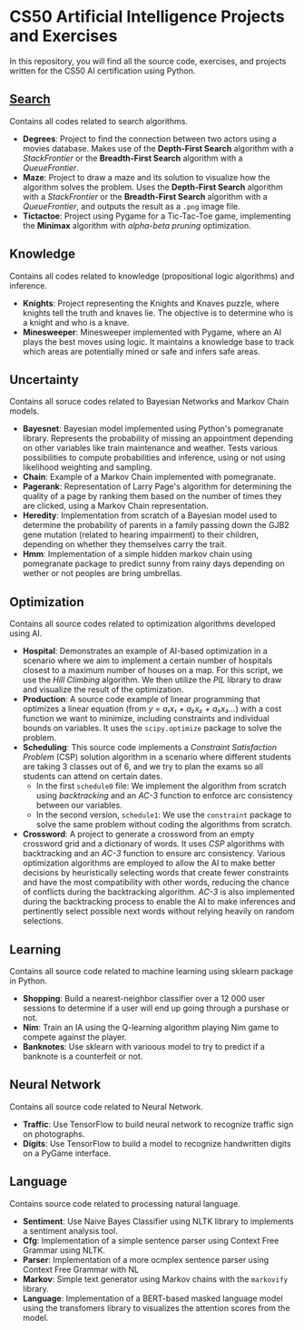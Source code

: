 # CS50 Artificial Intelligence Projects and Exercises

In this repository, you will find all the source code, exercises, and projects written for the CS50 AI certification using Python.

## [Search](search)
Contains all codes related to search algorithms.

* **Degrees**: Project to find the connection between two actors using a movies database. Makes use of the **Depth-First Search** algorithm with a *StackFrontier* or the **Breadth-First Search** algorithm with a *QueueFrontier*.
* **Maze**: Project to draw a maze and its solution to visualize how the algorithm solves the problem. Uses the **Depth-First Search** algorithm with a *StackFrontier* or the **Breadth-First Search** algorithm with a *QueueFrontier*, and outputs the result as a `.png` image file.
* **Tictactoe**: Project using Pygame for a Tic-Tac-Toe game, implementing the **Minimax** algorithm with *alpha-beta pruning* optimization.

## Knowledge
Contains all codes related to knowledge (propositional logic algorithms) and inference.

* **Knights**: Project representing the Knights and Knaves puzzle, where knights tell the truth and knaves lie. The objective is to determine who is a knight and who is a knave.
* **Minesweeper**: Minesweeper implemented with Pygame, where an AI plays the best moves using logic. It maintains a knowledge base to track which areas are potentially mined or safe and infers safe areas.

## Uncertainty
Contains all soruce codes related to Bayesian Networks and Markov Chain models.

* **Bayesnet**: Bayesian model implemented using Python's pomegranate library. Represents the probability of missing an appointment depending on other variables like train maintenance and weather. Tests various possibilities to compute probabilities and inference, using or not using likelihood weighting and sampling.
* **Chain**: Example of a Markov Chain implemented with pomegranate.
* **Pagerank**: Representation of Larry Page's algorithm for determining the quality of a page by ranking them based on the number of times they are clicked, using a Markov Chain representation.
* **Heredity**: Implementation from scratch of a Bayesian model used to determine the probability of parents in a family passing down the GJB2 gene mutation (related to hearing impairment) to their children, depending on whether they themselves carry the trait.
* **Hmm**: Implementation of a simple hidden markov chain using pomegranate package to predict sunny from rainy days depending on wether or not peoples are bring umbrellas.

## Optimization
Contains all source codes related to optimization algorithms developed using AI.

* **Hospital**: Demonstrates an example of AI-based optimization in a scenario where we aim to implement a certain number of hospitals closest to a maximum number of houses on a map. For this script, we use the *Hill Climbing* algorithm. We then utilize the *PIL* library to draw and visualize the result of the optimization.
* **Production**: A source code example of linear programming that optimizes a linear equation (from *y = a₁x₁ + a₂x₂ + a₃x₃...*) with a cost function we want to minimize, including constraints and individual bounds on variables. It uses the `scipy.optimize` package to solve the problem.
* **Scheduling**: This source code implements a *Constraint Satisfaction Problem* (CSP) solution algorithm in a scenario where different students are taking 3 classes out of 6, and we try to plan the exams so all students can attend on certain dates.
  * In the first `schedule0` file: We implement the algorithm from scratch using *backtracking* and an *AC-3* function to enforce arc consistency between our variables.
  * In the second version, `schedule1`: We use the `constraint` package to solve the same problem without coding the algorithms from scratch.
* **Crossword**: A project to generate a crossword from an empty crossword grid and a dictionary of words. It uses *CSP* algorithms with backtracking and an *AC-3* function to ensure arc consistency. Various optimization algorithms are employed to allow the AI to make better decisions by heuristically selecting words that create fewer constraints and have the most compatibility with other words, reducing the chance of conflicts during the backtracking algorithm. *AC-3* is also implemented during the backtracking process to enable the AI to make inferences and pertinently select possible next words without relying heavily on random selections.

## **Learning**
Contains all source code related to machine learning using sklearn package in Python.

* **Shopping**: Build a nearest-neighbor classifier over a 12 000 user sessions to determine if a user will end up going through a purshase or not.
* **Nim**: Train an IA using the Q-learning algorithm playing Nim game to compete against the player.
* **Banknotes**: Use sklearn with varioous model to try to predict if a banknote is a counterfeit or not.

## **Neural Network**
Contains all source code related to Neural Network.
* **Traffic**: Use TensorFlow to build neural network to recognize traffic sign on photographs.
* **Digits**: Use TensorFlow to build a model to recognize handwritten digits on a PyGame interface.

## **Language**
Contains source code related to processing natural language.
* **Sentiment**: Use Naive Bayes Classifier using NLTK library to implements a sentiment analysis tool.
* **Cfg**: Implementation of a simple sentence parser using Context Free Grammar using NLTK.
* **Parser**: Implementation of a more ocmplex sentence parser using Context Free Grammar with NL
* **Markov**: Simple text generator using Markov chains with the `markovify` library.
* **Language**: Implementation of a BERT-based masked language model using the transfomers library to visualizes the attention scores from the model. 


